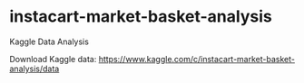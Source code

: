 # instacart-market-basket-analysis
Kaggle Data Analysis

Download Kaggle data: https://www.kaggle.com/c/instacart-market-basket-analysis/data
